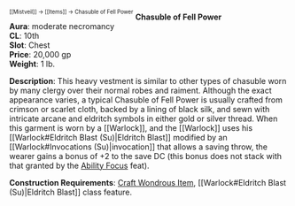 <sup><sup>[[Mistveil]] → [[Items]] → Chasuble of Fell Power</sup></sup> 
**Chasuble of Fell Power**  
**Aura**: moderate necromancy  
**CL**: 10th  
**Slot**: Chest  
**Price**: 20,000 gp  
**Weight**: 1 lb.

**Description**: This heavy vestment is similar to other types of chasuble worn by many clergy over their normal robes and raiment. Although the exact appearance varies, a typical Chasuble of Fell Power is usually crafted from crimson or scarlet cloth, backed by a lining of black silk, and sewn with intricate arcane and eldritch symbols in either gold or silver thread. When this garment is worn by a [[Warlock]], and the [[Warlock]] uses his [[Warlock#Eldritch Blast (Su)\|Eldritch Blast]] modified by an [[Warlock#Invocations (Su)\|invocation]] that allows a saving throw, the wearer gains a bonus of +2 to the save DC (this bonus does not stack with that granted by the [Ability Focus](https://www.d20pfsrd.com/feats/monster-feats/ability-focus/) feat).

**Construction Requirements**: [Craft Wondrous Item](https://www.d20pfsrd.com/feats/item-creation-feats/craft-wondrous-item-item-creation/), [[Warlock#Eldritch Blast (Su)\|Eldritch Blast]] class feature. 